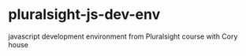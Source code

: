 # pluralsight-js-dev-env
javascript development environment from Pluralsight course with Cory house
